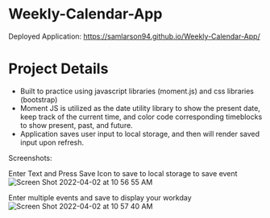# Weekly-Calendar-App
Deployed Application: https://samlarson94.github.io/Weekly-Calendar-App/

# Project Details
- Built to practice using javascript libraries (moment.js) and css libraries (bootstrap)
- Moment JS is utilized as the date utility library to show the present date, keep track of the current time, and color code corresponding timeblocks to show present, past, and future. 
- Application saves user input to local storage, and then will render saved input upon refresh.


Screenshots:

Enter Text and Press Save Icon to save to local storage to save event
![Screen Shot 2022-04-02 at 10 56 55 AM](https://user-images.githubusercontent.com/24683662/161391180-7399a25a-a4ce-4c70-9e22-3aaa3ec37d62.png)

Enter multiple events and save to display your workday
![Screen Shot 2022-04-02 at 10 57 40 AM](https://user-images.githubusercontent.com/24683662/161391250-638d96c3-3474-40db-81a5-61d9065d0dc2.png)

